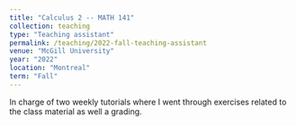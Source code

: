 ```yaml
---
title: "Calculus 2 -- MATH 141"
collection: teaching
type: "Teaching assistant"
permalink: /teaching/2022-fall-teaching-assistant
venue: "McGill University"
year: "2022"
location: "Montreal"
term: "Fall"
---
```


In charge of two weekly tutorials where I went through exercises related to the class material as well a grading.